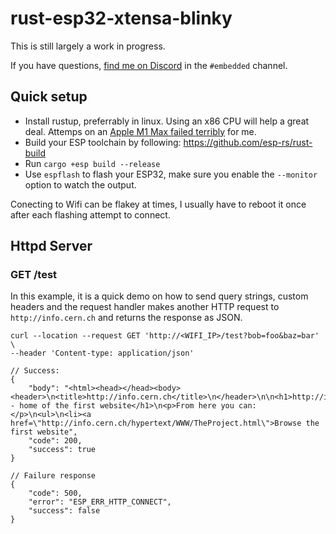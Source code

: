 # rust-esp32-xtensa-blinky

This is still largely a work in progress.

If you have questions, [find me on Discord](https://discord.gg/rust-lang-community) in the `#embedded` channel.

## Quick setup

- Install rustup, preferrably in linux.  Using an x86 CPU will help a great deal. Attemps on an [Apple M1 Max failed terribly](https://desilva.io/posts/rust-for-embedded-is-better-on-x86) for me.
- Build your ESP toolchain by following: https://github.com/esp-rs/rust-build
- Run `cargo +esp build --release`
- Use `espflash` to flash your ESP32, make sure you enable the `--monitor` option to watch the output.

Conecting to Wifi can be flakey at times, I usually have to reboot it once after each flashing attempt to connect.

## Httpd Server

### GET /test

In this example, it is a quick demo on how to send query strings, custom headers and the request handler makes another HTTP request to `http://info.cern.ch` and returns the response as JSON.

```
curl --location --request GET 'http://<WIFI_IP>/test?bob=foo&baz=bar' \
--header 'Content-type: application/json'

// Success:
{
    "body": "<html><head></head><body><header>\n<title>http://info.cern.ch</title>\n</header>\n\n<h1>http://info.cern.ch - home of the first website</h1>\n<p>From here you can:</p>\n<ul>\n<li><a href=\"http://info.cern.ch/hypertext/WWW/TheProject.html\">Browse the first website",
    "code": 200,
    "success": true
}

// Failure response
{
    "code": 500,
    "error": "ESP_ERR_HTTP_CONNECT",
    "success": false
}
```